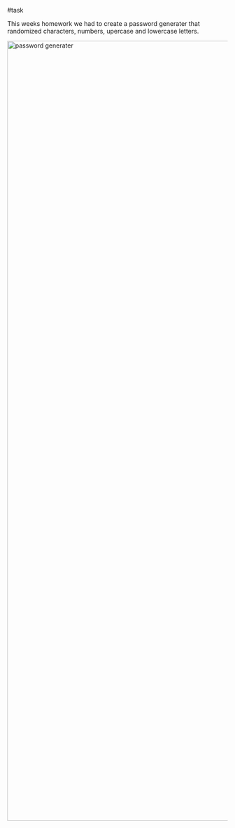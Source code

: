 #task

This weeks homework we had to create a password generater that randomized characters, numbers, upercase and lowercase letters.


<img width="1783" alt="password generater" src="https://user-images.githubusercontent.com/69928551/96358801-eec40d80-10d0-11eb-901e-a494670e0bec.png">

